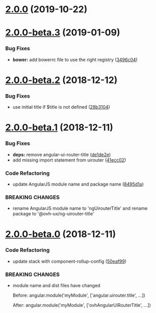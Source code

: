 # [2.0.0](https://github.com/ovh-ux/ng-uirouter-title/compare/v2.0.0-beta.3...v2.0.0) (2019-10-22)



# [2.0.0-beta.3](https://github.com/ovh-ux/ng-uirouter-title/compare/v2.0.0-beta.2...v2.0.0-beta.3) (2019-01-09)


### Bug Fixes

* **bower:** add bowerrc file to use the right registry ([3496c04](https://github.com/ovh-ux/ng-uirouter-title/commit/3496c04))



# [2.0.0-beta.2](https://github.com/ovh-ux/ng-uirouter-title/compare/v2.0.0-beta.1...v2.0.0-beta.2) (2018-12-12)


### Bug Fixes

* use initial title if $title is not defined ([28b3104](https://github.com/ovh-ux/ng-uirouter-title/commit/28b3104))



# [2.0.0-beta.1](https://github.com/ovh-ux/ng-uirouter-title/compare/v2.0.0-beta.0...v2.0.0-beta.1) (2018-12-11)


### Bug Fixes

* **deps:** remove angular-ui-router-title ([de1de2e](https://github.com/ovh-ux/ng-uirouter-title/commit/de1de2e))
* add missing import statement from uirouter ([41ecc02](https://github.com/ovh-ux/ng-uirouter-title/commit/41ecc02))


### Code Refactoring

* update AngularJS module name and package name ([8495d1a](https://github.com/ovh-ux/ng-uirouter-title/commit/8495d1a))


### BREAKING CHANGES

* rename AngularJS module name to 'ngUirouterTitle' and rename package to '@ovh-ux/ng-uirouter-title'



# [2.0.0-beta.0](https://github.com/ovh-ux/angular-uirouter-title/compare/v1.0.4...v2.0.0-beta.0) (2018-12-11)


### Code Refactoring

* update stack with component-rollup-config ([50eaf99](https://github.com/ovh-ux/angular-uirouter-title/commit/50eaf99))


### BREAKING CHANGES

* module name and dist files have changed

    Before:
    angular.module('myModule', ['angular.uirouter.title', ...])

    After:
    angular.module('myModule', ['ovhAngularUiRouterTitle', ...])



